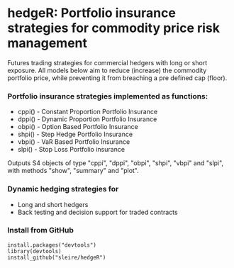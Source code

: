 # hedgeR: Portfolio insurance strategies for commodity price risk management
Futures trading strategies for commercial hedgers with long or short exposure. All models below aim to reduce (increase) the commodity portfolio price, while preventing it from breaching a pre defined cap (floor).

### Portfolio insurance strategies implemented as functions:

- cppi() - Constant Proportion Portfolio Insurance   
- dppi() - Dynamic Proportion Portfolio Insurance   
- obpi() - Option Based Portfolio Insurance         
- shpi() - Step Hedge Portfolio Insurance            
- vbpi() - VaR Based Portfolio Insurance             
- slpi() - Stop Loss Portfolio insurance             

Outputs S4 objects of type "cppi", "dppi", "obpi", "shpi", "vbpi" and "slpi", with methods "show", "summary" and "plot".

### Dynamic hedging strategies for
- Long and short hedgers
- Back testing and decision support for traded contracts

### Install from GitHub
```
install.packages("devtools")  
library(devtools)
install_github("sleire/hedgeR")
```
